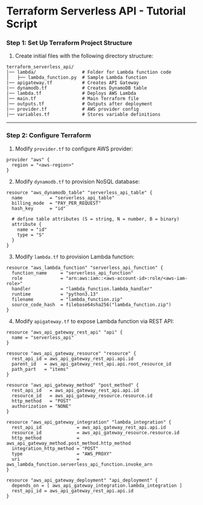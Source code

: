 # Terraform Serverless API - Tutorial Script

### Step 1: Set Up Terraform Project Structure

1. Create initial files with the following directory structure:

```
terraform_serverless_api/
│── lambda/                 # Folder for Lambda function code
│   ├── lambda_function.py  # Sample Lambda function
|── apigateway.tf           # Creates API Gateway
|── dynamodb.tf             # Creates DynamoDB table
|── lambda.tf               # Deploys AWS Lambda
│── main.tf                 # Main Terraform file
│── outputs.tf              # Outputs after deployment
|── provider.tf             # AWS provider config
|── variables.tf            # Stores variable definitions
```

---

### Step 2: Configure Terraform

1. Modify `provider.tf` to configure AWS provider:

```hcl
provider "aws" {
  region = "<aws-region>"
}
```

2. Modify `dynamodb.tf` to provision NoSQL database:

```hcl
resource "aws_dynamodb_table" "serverless_api_table" {
  name          = "serverless_api_table"
  billing_mode  = "PAY_PER_REQUEST"
  hash_key      = "id"

  # define table attributes (S = string, N = number, B = binary)
  attribute {
    name = "id"
    type = "S"
  }
}
```

3. Modify `lambda.tf` to provision Lambda function:

```hcl
resource "aws_lambda_function" "serverless_api_function" {
  function_name     = "serverless_api_function"
  role              = "arn:aws:iam::<aws-account-id>:role/<aws-iam-role>"
  handler           = "lambda_function.lambda_handler"
  runtime           = "python3.13"
  filename          = "lambda_function.zip"
  source_code_hash  = filebase64sha256("lambda_function.zip")
}
```

4. Modify `apigateway.tf` to expose Lambda function via REST API:

```hcl
resource "aws_api_gateway_rest_api" "api" {
  name = "serverless_api"
}

resource "aws_api_gateway_resource" "resource" {
  rest_api_id = aws_api_gateway_rest_api.api.id
  parent_id   = aws_api_gateway_rest_api.api.root_resource_id
  path_part   = "items"
}

resource "aws_api_gateway_method" "post_method" {
  rest_api_id   = aws_api_gateway_rest_api.api.id
  resource_id   = aws_api_gateway_resource.resource.id
  http_method   = "POST"
  authorization = "NONE"
}

resource "aws_api_gateway_integration" "lambda_integration" {
  rest_api_id             = aws_api_gateway_rest_api.api.id
  resource_id             = aws_api_gateway_resource.resource.id
  http_method             = aws_api_gateway_method.post_method.http_method
  integration_http_method = "POST"
  type                    = "AWS_PROXY"
  uri                     = aws_lambda_function.serverless_api_function.invoke_arn
}

resource "aws_api_gateway_deployment" "api_deployment" {
  depends_on = [ aws_api_gateway_integration.lambda_integration ]
  rest_api_id = aws_api_gateway_rest_api.api.id
}
```
